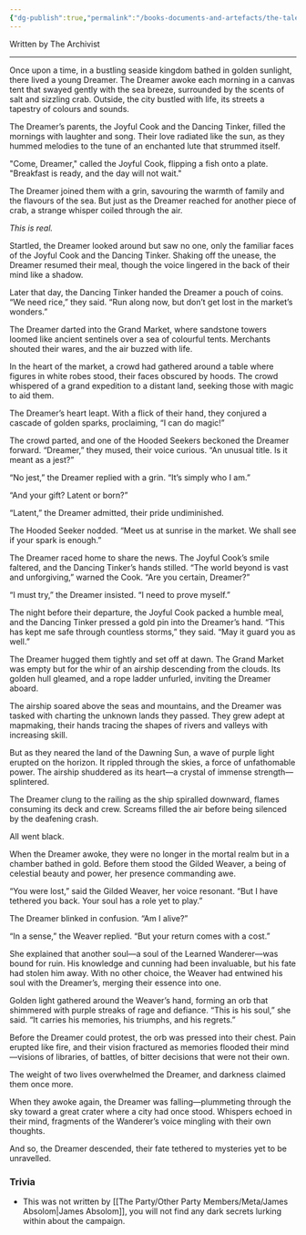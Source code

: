 ```yaml
---
{"dg-publish":true,"permalink":"/books-documents-and-artefacts/the-tale-of-the-dreamer-and-the-wanderer/","updated":"2025-06-10T19:00:50.448+01:00"}
---
```



Written by The Archivist 

---

Once upon a time, in a bustling seaside kingdom bathed in golden sunlight, there lived a young Dreamer. The Dreamer awoke each morning in a canvas tent that swayed gently with the sea breeze, surrounded by the scents of salt and sizzling crab. Outside, the city bustled with life, its streets a tapestry of colours and sounds.

The Dreamer’s parents, the Joyful Cook and the Dancing Tinker, filled the mornings with laughter and song. Their love radiated like the sun, as they hummed melodies to the tune of an enchanted lute that strummed itself.

"Come, Dreamer," called the Joyful Cook, flipping a fish onto a plate. "Breakfast is ready, and the day will not wait."

The Dreamer joined them with a grin, savouring the warmth of family and the flavours of the sea. But just as the Dreamer reached for another piece of crab, a strange whisper coiled through the air.

_This is real._

Startled, the Dreamer looked around but saw no one, only the familiar faces of the Joyful Cook and the Dancing Tinker. Shaking off the unease, the Dreamer resumed their meal, though the voice lingered in the back of their mind like a shadow.

Later that day, the Dancing Tinker handed the Dreamer a pouch of coins. “We need rice,” they said. “Run along now, but don’t get lost in the market’s wonders.”

The Dreamer darted into the Grand Market, where sandstone towers loomed like ancient sentinels over a sea of colourful tents. Merchants shouted their wares, and the air buzzed with life.

In the heart of the market, a crowd had gathered around a table where figures in white robes stood, their faces obscured by hoods. The crowd whispered of a grand expedition to a distant land, seeking those with magic to aid them.

The Dreamer’s heart leapt. With a flick of their hand, they conjured a cascade of golden sparks, proclaiming, “I can do magic!”

The crowd parted, and one of the Hooded Seekers beckoned the Dreamer forward. “Dreamer,” they mused, their voice curious. “An unusual title. Is it meant as a jest?”

“No jest,” the Dreamer replied with a grin. “It’s simply who I am.”

“And your gift? Latent or born?”

“Latent,” the Dreamer admitted, their pride undiminished.

The Hooded Seeker nodded. “Meet us at sunrise in the market. We shall see if your spark is enough.”

The Dreamer raced home to share the news. The Joyful Cook’s smile faltered, and the Dancing Tinker’s hands stilled. “The world beyond is vast and unforgiving,” warned the Cook. “Are you certain, Dreamer?”

“I must try,” the Dreamer insisted. “I need to prove myself.”

The night before their departure, the Joyful Cook packed a humble meal, and the Dancing Tinker pressed a gold pin into the Dreamer’s hand. “This has kept me safe through countless storms,” they said. “May it guard you as well.”

The Dreamer hugged them tightly and set off at dawn. The Grand Market was empty but for the whir of an airship descending from the clouds. Its golden hull gleamed, and a rope ladder unfurled, inviting the Dreamer aboard.

The airship soared above the seas and mountains, and the Dreamer was tasked with charting the unknown lands they passed. They grew adept at mapmaking, their hands tracing the shapes of rivers and valleys with increasing skill.

But as they neared the land of the Dawning Sun, a wave of purple light erupted on the horizon. It rippled through the skies, a force of unfathomable power. The airship shuddered as its heart—a crystal of immense strength—splintered.

The Dreamer clung to the railing as the ship spiralled downward, flames consuming its deck and crew. Screams filled the air before being silenced by the deafening crash.

All went black.

When the Dreamer awoke, they were no longer in the mortal realm but in a chamber bathed in gold. Before them stood the Gilded Weaver, a being of celestial beauty and power, her presence commanding awe.

“You were lost,” said the Gilded Weaver, her voice resonant. “But I have tethered you back. Your soul has a role yet to play.”

The Dreamer blinked in confusion. “Am I alive?”

“In a sense,” the Weaver replied. “But your return comes with a cost.”

She explained that another soul—a soul of the Learned Wanderer—was bound for ruin. His knowledge and cunning had been invaluable, but his fate had stolen him away. With no other choice, the Weaver had entwined his soul with the Dreamer’s, merging their essence into one.

Golden light gathered around the Weaver’s hand, forming an orb that shimmered with purple streaks of rage and defiance. “This is his soul,” she said. “It carries his memories, his triumphs, and his regrets.”

Before the Dreamer could protest, the orb was pressed into their chest. Pain erupted like fire, and their vision fractured as memories flooded their mind—visions of libraries, of battles, of bitter decisions that were not their own.

The weight of two lives overwhelmed the Dreamer, and darkness claimed them once more.

When they awoke again, the Dreamer was falling—plummeting through the sky toward a great crater where a city had once stood. Whispers echoed in their mind, fragments of the Wanderer’s voice mingling with their own thoughts.

And so, the Dreamer descended, their fate tethered to mysteries yet to be unravelled.

### Trivia
- This was not written by [[The Party/Other Party Members/Meta/James Absolom\|James Absolom]], you will not find any dark secrets lurking within about the campaign. 